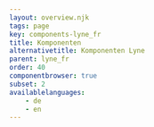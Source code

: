 ```yaml
---
layout: overview.njk
tags: page
key: components-lyne_fr
title: Komponenten
alternativetitle: Komponenten Lyne
parent: lyne_fr
order: 40
componentbrowser: true
subset: 2
availablelanguages: 
    - de
    - en
---
```

